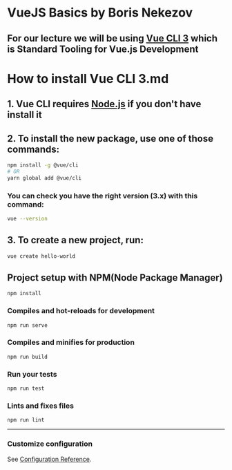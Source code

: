 # VueJS Basics by Boris Nekezov

## For our lecture we will be using [Vue CLI 3](https://cli.vuejs.org/) which is Standard Tooling for Vue.js Development 

# How to install Vue CLI 3.md

## 1. Vue CLI requires [Node.js](https://nodejs.org/en/) if you don't have install it

## 2. To install the new package, use one of those commands:

```sh
npm install -g @vue/cli
# OR
yarn global add @vue/cli
```

### You can check you have the right version (3.x) with this command:

```sh
vue --version
```
## 3. To create a new project, run:

```sh
vue create hello-world
```

## Project setup with NPM(Node Package Manager)
```
npm install 
```

### Compiles and hot-reloads for development
```
npm run serve
```

### Compiles and minifies for production
```
npm run build
```

### Run your tests
```
npm run test
```

### Lints and fixes files
```
npm run lint
```

---

### Customize configuration
See [Configuration Reference](https://cli.vuejs.org/config/).

